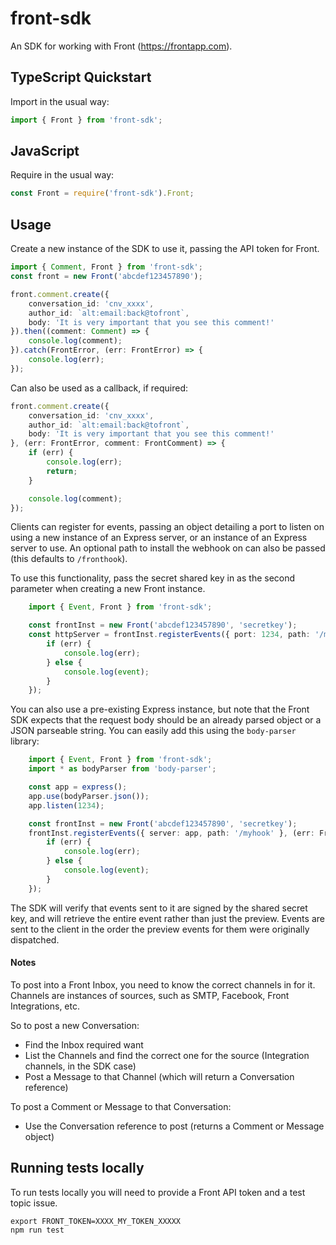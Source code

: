 # front-sdk
An SDK for working with Front (https://frontapp.com).

## TypeScript Quickstart

Import in the usual way:

```typescript
import { Front } from 'front-sdk';
```

## JavaScript

Require in the usual way:

```javascript
const Front = require('front-sdk').Front;
```

## Usage

Create a new instance of the SDK to use it, passing the API token for Front.

```typescript
import { Comment, Front } from 'front-sdk';
const front = new Front('abcdef123457890');

front.comment.create({
    conversation_id: 'cnv_xxxx',
    author_id: `alt:email:back@tofront`,
    body: 'It is very important that you see this comment!'
}).then((comment: Comment) => {
    console.log(comment);
}).catch(FrontError, (err: FrontError) => {
    console.log(err);
});
```

Can also be used as a callback, if required:

```typescript
front.comment.create({
    conversation_id: 'cnv_xxxx',
    author_id: `alt:email:back@tofront`,
    body: 'It is very important that you see this comment!'
}, (err: FrontError, comment: FrontComment) => {
    if (err) {
        console.log(err);
        return;
    }

    console.log(comment);
});
```

Clients can register for events, passing an object detailing a port to listen on using a new instance of an Express server, or an instance of an Express server to use. An optional path to install the webhook on can also be passed (this defaults to `/fronthook`).

To use this functionality, pass the secret shared key in as the second parameter when creating a new Front instance.
```typescript
    import { Event, Front } from 'front-sdk';

    const frontInst = new Front('abcdef123457890', 'secretkey');
    const httpServer = frontInst.registerEvents({ port: 1234, path: '/myhook' }, (err: FrontError, event: Event) => {
        if (err) {
            console.log(err);
        } else {
            console.log(event);
        }
    });
```

You can also use a pre-existing Express instance, but note that the Front SDK expects that the request body should be an already parsed object or a JSON parseable string. You can easily add this using the `body-parser` library:

```typescript
    import { Event, Front } from 'front-sdk';
    import * as bodyParser from 'body-parser';

    const app = express();
    app.use(bodyParser.json());
    app.listen(1234);

    const frontInst = new Front('abcdef123457890', 'secretkey');
    frontInst.registerEvents({ server: app, path: '/myhook' }, (err: FrontError, event: Event) => {
        if (err) {
            console.log(err);
        } else {
            console.log(event);
        }
    });
```

The SDK will verify that events sent to it are signed by the shared secret key, and will retrieve the entire event rather than just the preview. Events are sent to the client in the order the preview events for them were originally dispatched.

#### Notes

To post into a Front Inbox, you need to know the correct channels in for it.
Channels are instances of sources, such as SMTP, Facebook, Front Integrations, etc.

So to post a new Conversation:
 * Find the Inbox required want
 * List the Channels and find the correct one for the source (Integration channels, in the SDK case)
 * Post a Message to that Channel (which will return a Conversation reference)

To post a Comment or Message to that Conversation:
 * Use the Conversation reference to post (returns a Comment or Message object)

## Running tests locally

To run tests locally you will need to provide a Front API token and a test topic issue.

```
export FRONT_TOKEN=XXXX_MY_TOKEN_XXXXX
npm run test
```
